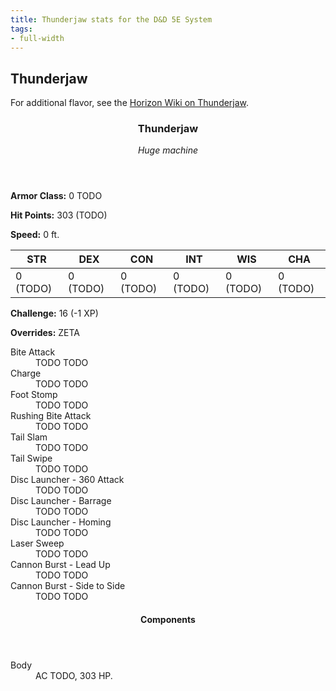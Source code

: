 ```yaml
---
title: Thunderjaw stats for the D&D 5E System
tags:
- full-width
---
```


<!-- +template machine thunderjaw dnd5e-npc-stats -->

<h2 class="col-span-all">Thunderjaw</h2>
<p class="col-span-all avoid-break-after">For additional flavor, see the <a href="https://horizon.fandom.com/wiki/Thunderjaw" rel="external">Horizon Wiki on Thunderjaw</a>.</p>
<div class="dnd5e-stat-block stat-block col-span-all">
	<article>
		<header class="name-and-size">
			<h3 class="title"><span class="word" markdown="1">
Thunderjaw
</span></h3>
			<p class="size-and-type"><em>Huge machine</em></p>
		</header>
		<section class="ac-hp-speed">
			<p class="ac"><strong>Armor Class:</strong> 0 TODO</p>
			<p class="hp"><strong>Hit Points:</strong> <span class="roll-average">303</span> <span class="roll-dice">(TODO)</span></p>
			<p class="speed"><strong>Speed:</strong> <span class="scalar">0</span> <span class="measure">ft.</span></p>
		</section>
		<table class="stats">
			<thead>
				<tr>
					<th aria-label="Strength">STR</th>
					<th aria-label="Dexterity">DEX</th>
					<th aria-label="Constitution">CON</th>
					<th aria-label="Intelligence">INT</th>
					<th aria-label="Wisdom">WIS</th>
					<th aria-label="Charisma">CHA</th>
				</tr>
			</thead>
			<tbody>
				<tr>
					<td>0 (TODO)</td>
					<td>0 (TODO)</td>
					<td>0 (TODO)</td>
					<td>0 (TODO)</td>
					<td>0 (TODO)</td>
					<td>0 (TODO)</td>
				</tr>
			</tbody>
		</table>
		<section class="additional-stats">
			<p class="challenge"><strong>Challenge:</strong> 16 (-1 XP)</p>
			<p class="overrides"><strong>Overrides:</strong> ZETA</p>
		</section>
		<section class="non-attacks">
			<dl class="non-attack-list">
				<div class="detailed">
					<dt>Bite Attack</dt>
					<dd markdown="1">
TODO TODO
</dd>
				</div>
				<div class="detailed">
					<dt>Charge</dt>
					<dd markdown="1">
TODO TODO
</dd>
				</div>
				<div class="detailed">
					<dt>Foot Stomp</dt>
					<dd markdown="1">
TODO TODO
</dd>
				</div>
				<div class="detailed">
					<dt>Rushing Bite Attack</dt>
					<dd markdown="1">
TODO TODO
</dd>
				</div>
				<div class="detailed">
					<dt>Tail Slam</dt>
					<dd markdown="1">
TODO TODO
</dd>
				</div>
				<div class="detailed">
					<dt>Tail Swipe</dt>
					<dd markdown="1">
TODO TODO
</dd>
				</div>
				<div class="detailed">
					<dt>Disc Launcher - 360 Attack</dt>
					<dd markdown="1">
TODO TODO
</dd>
				</div>
				<div class="detailed">
					<dt>Disc Launcher - Barrage</dt>
					<dd markdown="1">
TODO TODO
</dd>
				</div>
				<div class="detailed">
					<dt>Disc Launcher - Homing</dt>
					<dd markdown="1">
TODO TODO
</dd>
				</div>
				<div class="detailed">
					<dt>Laser Sweep</dt>
					<dd markdown="1">
TODO TODO
</dd>
				</div>
				<div class="detailed">
					<dt>Cannon Burst - Lead Up</dt>
					<dd markdown="1">
TODO TODO
</dd>
				</div>
				<div class="detailed">
					<dt>Cannon Burst - Side to Side</dt>
					<dd markdown="1">
TODO TODO
</dd>
				</div>
			</dl>
		</section>
		<section class="components">
			<header><h4>Components</h4></header>
			<dl class="component-list">
				<div class="detailed">
					<dt>Body</dt>
					<dd>AC TODO, 303 HP.</dd>
				</div>
			</dl>
		</section>
	</article>
</div>

<!-- -template machine thunderjaw dnd5e-npc-stats -->
